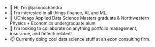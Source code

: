 - 👋 Hi, I’m @jasoncchandra
- 👀 I’m interested in all things finance, AI, and ML.
- 🌱 UChicago Applied Data Science Masters graduate & Northwestern Physics + Economics undergraduate alum
- 💞️ I’m looking to collaborate on anything portfolio management, insurance, and fintech related!
- 📫 Currently doing cool data science stuff at an econ consulting firm.

<!---
jasoncchandra/jasoncchandra is a ✨ special ✨ repository because its `README.md` (this file) appears on your GitHub profile.
You can click the Preview link to take a look at your changes.
--->
